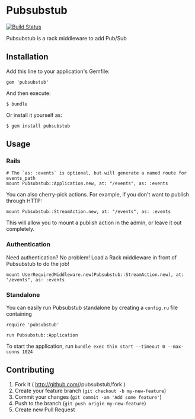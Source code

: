 # Pubsubstub

[![Build Status](https://travis-ci.org/gmalette/pubsubstub.svg?branch=master)](https://travis-ci.org/gmalette/pubsubstub)

Pubsubstub is a rack middleware to add Pub/Sub

## Installation

Add this line to your application's Gemfile:

    gem 'pubsubstub'

And then execute:

    $ bundle

Or install it yourself as:

    $ gem install pubsubstub

## Usage

### Rails

    # The `as: :events` is optional, but will generate a named route for events_path
    mount Pubsubstub::Application.new, at: "/events", as: :events

You can also cherry-pick actions. For example, if you don't want to publish through HTTP:

    mount Pubsubstub::StreamAction.new, at: "/events", as: :events

This will allow you to mount a publish action in the admin, or leave it out completely.

### Authentication

Need authentication? No problem! Load a Rack middleware in front of Pubsubstub to do the job!

    mount UserRequiredMiddleware.new(Pubsubstub::StreamAction.new), at: "/events", as: :events

### Standalone

You can easily run Pubsubstub standalone by creating a `config.ru` file containing

    require 'pubsubstub'

    run Pubsubstub::Application

To start the application, run `bundle exec thin start --timeout 0 --max-conns 1024`

## Contributing

1. Fork it ( http://github.com/<my-github-username>/pubsubstub/fork )
2. Create your feature branch (`git checkout -b my-new-feature`)
3. Commit your changes (`git commit -am 'Add some feature'`)
4. Push to the branch (`git push origin my-new-feature`)
5. Create new Pull Request
